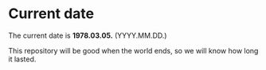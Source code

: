 # Current date

The current date is **1978.03.05.** (YYYY.MM.DD.)

This repository will be good when the world ends, so we will know how long it lasted.